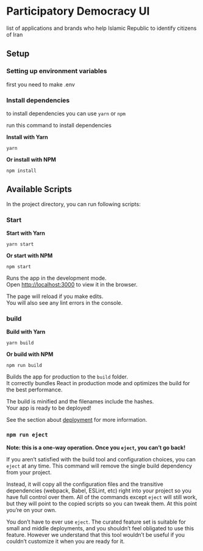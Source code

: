 # Participatory Democracy UI

list of applications and brands who help Islamic Republic to identify citizens of Iran

## Setup

### Setting up environment variables
first you need to make .env

### Install dependencies

to install dependencies you can use ``yarn`` or ``npm``

run this command to install dependencies

**Install with Yarn**
```$xslt
yarn
```
**Or install with NPM**
```$xslt
npm install
```

## Available Scripts

In the project directory, you can run following scripts:

### Start

**Start with Yarn**
```$xslt
yarn start
```
**Or start with NPM**
```$xslt
npm start
```

Runs the app in the development mode.\
Open [http://localhost:3000](http://localhost:3000) to view it in the browser.

The page will reload if you make edits.\
You will also see any lint errors in the console.

### build

**Build with Yarn**
```$xslt
yarn build
```
**Or build with NPM**
```$xslt
npm run build
```

Builds the app for production to the `build` folder.\
It correctly bundles React in production mode and optimizes the build for the best performance.

The build is minified and the filenames include the hashes.\
Your app is ready to be deployed!

See the section about [deployment](https://facebook.github.io/create-react-app/docs/deployment) for more information.

### `npm run eject`

**Note: this is a one-way operation. Once you `eject`, you can’t go back!**

If you aren’t satisfied with the build tool and configuration choices, you can `eject` at any time. This command will remove the single build dependency from your project.

Instead, it will copy all the configuration files and the transitive dependencies (webpack, Babel, ESLint, etc) right into your project so you have full control over them. All of the commands except `eject` will still work, but they will point to the copied scripts so you can tweak them. At this point you’re on your own.

You don’t have to ever use `eject`. The curated feature set is suitable for small and middle deployments, and you shouldn’t feel obligated to use this feature. However we understand that this tool wouldn’t be useful if you couldn’t customize it when you are ready for it.
